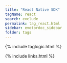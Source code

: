 ```yaml
---
title: "React Native SDK"
tagName: react
search: exclude
permalink: tag_react.html
sidebar: evotordoc_sidebar
folder: tags
---
```

{% include taglogic.html %}

{% include links.html %}
